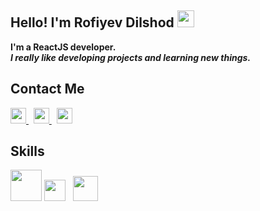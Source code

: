 ### <h2>Hello! I'm Rofiyev Dilshod <img src="https://media.giphy.com/media/hvRJCLFzcasrR4ia7z/giphy.gif" width="27px" /></h2>
<b>I'm a ReactJS developer.</b> <br />
<i><b>I really like developing projects and learning new things.</b></i><br/>

<h2>Contact Me</h2>
<a href="https://t.me/rof1yev" target="_blank">
  <img src="https://www.freepnglogos.com/uploads/telegram-png/telegram-software-wikipedia-2.png" width="25px" />
</a>
&nbsp;
<a href="https://www.facebook.com/?ref=tn_tnmn" target="_blank">
  <img src="https://www.freepnglogos.com/uploads/facebook-logo-13.png" width="25px" />
</a>
&nbsp;
<a href="https://www.instagram.com/rof1yev.js/" target="_blank">
  <img src="https://www.freepnglogos.com/uploads/logo-ig-png/logo-ig-instagram-new-logo-vector-download-13.png" width="25px" />
</a>

### <h2>Skills</h2>
<span><img src="https://www.w3.org/html/logo/downloads/HTML5_1Color_Black.png" width="50" /></span>
<span><img src="https://brandslogos.com/wp-content/uploads/images/large/css-logo-black-and-white.png" width="34" /></span> &nbsp;
<span><img src="https://www.seekpng.com/png/full/142-1424501_bootstrap-comments-black-and-white-bootstrap-icon.png" width="40" /></span>
